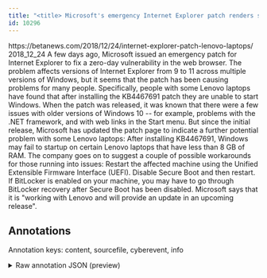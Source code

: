 ```yaml
---
title: "<title> Microsoft's emergency Internet Explorer patch renders some Lenovo laptops unbootable </title>"
id: 10296
---
```


<title> Microsoft's emergency Internet Explorer patch renders some Lenovo laptops unbootable </title>
<source> https://betanews.com/2018/12/24/internet-explorer-patch-lenovo-laptops/ </source>
<date> 2018_12_24 </date>
<text>
A few days ago, Microsoft issued an emergency patch for Internet Explorer to fix a zero-day vulnerability in the web browser.
The problem affects versions of Internet Explorer from 9 to 11 across multiple versions of Windows, but it seems that the patch has been causing problems for many people. Specifically, people with some Lenovo laptops have found that after installing the KB4467691 patch they are unable to start Windows. 
When the patch was released, it was known that there were a few issues with older versions of Windows 10 -- for example, problems with the .NET framework, and with web links in the Start menu.
But since the initial release, Microsoft has updated the patch page to indicate a further potential problem with some Lenovo laptops:
    After installing KB4467691, Windows may fail to startup on certain Lenovo laptops that have less than 8 GB of RAM.
The company goes on to suggest a couple of possible workarounds for those running into issues:
    Restart the affected machine using the Unified Extensible Firmware Interface (UEFI). Disable Secure Boot and then restart.
    If BitLocker is enabled on your machine, you may have to go through BitLocker recovery after Secure Boot has been disabled.
Microsoft says that it is "working with Lenovo and will provide an update in an upcoming release".
</text>



## Annotations

Annotation keys: content, sourcefile, cyberevent, info

<details>
<summary>Raw annotation JSON (preview)</summary>

```json
{
  "content": "A few days ago, Microsoft issued an emergency patch for Internet Explorer to fix a zero-day vulnerability in the web browser. The problem affects versions of Internet Explorer from 9 to 11 across multiple versions of Windows, but it seems that the patch has been causing problems for many people. Specifically, people with some Lenovo laptops have found that after installing the KB4467691 patch they are unable to start Windows.  When the patch was released, it was known that there were a few issues with older versions of Windows 10 -- for example, problems with the .NET framework, and with web links in the Start menu. But since the initial release, Microsoft has updated the patch page to indicate a further potential problem with some Lenovo laptops:     After installing KB4467691, Windows may fail to startup on certain Lenovo laptops that have less than 8 GB of RAM. The company goes on to suggest a couple of possible workarounds for those running into issues:     Restart the affected machine using the Unified Extensible Firmware Interface (UEFI). Disable Secure Boot and then restart.     If BitLocker is enabled on your machine, you may have to go through BitLocker recovery after Secure Boot has been disabled. Microsoft says that it is \"working with Lenovo and will provide an update in an upcoming release\".",
  "sourcefile": "10296.txt",
  "cyberevent": {
    "hopper": [
      {
        "index": 0,
        "relation": "Same",
        "events": [
          {
            "index": "E3",
            "type": "Vulnerability-related",
            "realis": "Actual",
            "nugget": {
              "startOffset": 138,
              "index": "T10",
              "endOffset": 145,
              "text": "affects"
            },
            "argument": [
              {
                "index": "T11",
                "external_reference": {
                  "wikidataid": "Q1575"
                },
                "endOffset": 175,
                "role": {
                  "type": "Vulnerable_System"
                },
                "text": "Internet Explorer",
                "startOffset": 158,
                "type": "Software"
              },
              {
                "index": "T9",
                "text": "The problem",
                "endOffset": 137,
                "role": {
                  "type": "Vulnerability"
                },
                "startOffset": 126,
                "type": "Vulnerability"
              },
              {
                "index": "T30",
                "text": "multiple versions",
                "endOffset": 213,
                "role": {
                  "type": "Vulnerable_System_Version"
                },
                "startOffset": 196,
                "type": "Version"
              },
              {
                "index": "T31",
                "text": "9",
                "endOffset": 182,
                "role": {
                  "type": "Vulnerable_System_Version"
                },
                "startOffset": 181,
                "type": "Version"
              },
              {
                "index": "T32",
                "text": "11",
                "endOffset": 188,
                "role": {
                  "type": "Vulnerable_System_Version"
                },
                "startOffset": 186,
                "type": "Version"
              },
              {
                "index": "T12",
                "external_reference": {
                  "dbpediaURI": "http://dbpedia.org/resource/Microsoft_Windows"
                },
                "endOffset": 224,
                "role": {
                  "type": "Supported_Platform"
                },
                "text": "Windows",
                "startOffset": 217,
                "type": "System"
              }
            ],
            "subtype": "DiscoverVulnerability"
          },
          {
            "index": "E7",
            "type": "Vulnerability-related",
 
```
</details>
